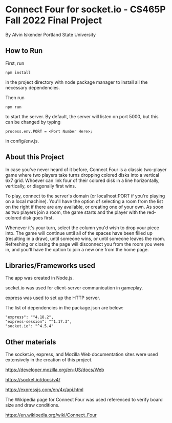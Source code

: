 # Connect Four for socket.io - CS465P Fall 2022 Final Project
By Alvin Iskender
Portland State University
## How to Run

First, run

    npm install

in the project directory with node package manager to install all the necessary dependencies.

Then run

    npm run

to start the server. By default, the server will listen on port 5000, but this can be changed by typing

    process.env.PORT = <Port Number Here>;

in config/env.js. 

## About this Project

In case you've never heard of it before, Connect Four is a classic two-player game where two players take turns dropping
colored disks into a vertical 6x7 grid. Whoever can link four of their colored disk in a line horizontally, vertically, or diagonally first wins.

To play, connect to the server's domain (or localhost:PORT if you're playing on a local machine). You'll have the option of selecting a room from the list on the right if there are any available, or creating one of your own. As soon as two players join a room, the game starts and the player with the red-colored disk goes first. 

Whenever it's your turn, select the column you'd wish to drop your piece into. The game will continue until all of the spaces have been filled up (resulting in a draw), until someone wins, or until someone leaves the room. Refreshing or closing the page will disconnect you from the room you were in, and you'll have the option to join a new one from the home page.

## Libraries/Frameworks used

The app was created in Node.js.

socket.io was used for client-server communication in gameplay.

express was used to set up the HTTP server.

The list of dependencies in the package.json are below:

    "express": "^4.18.2",
    "express-session": "^1.17.3",
    "socket.io": "^4.5.4"

## Other materials

The socket.io, express, and Mozilla Web documentation sites were used extensively in the creation of this project.

https://developer.mozilla.org/en-US/docs/Web

https://socket.io/docs/v4/

https://expressjs.com/en/4x/api.html

The Wikipedia page for Connect Four was used referenced to verify board size and draw conditions.

https://en.wikipedia.org/wiki/Connect_Four


